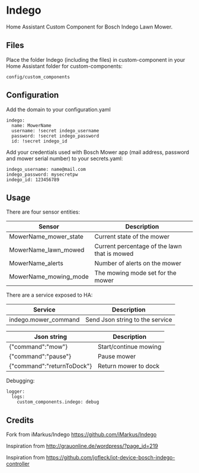 # Indego
Home Assistant Custom Component for Bosch Indego Lawn Mower.

## Files
Place the folder Indego (including the files) in custom-component in your Home Assistant folder for custom-components:

    config/custom_components
    
## Configuration
Add the domain to your configuration.yaml

    indego:
      name: MowerName
      username: !secret indego_username
      password: !secret indego_password
      id: !secret indego_id

Add your credentials used with Bosch Mower app (mail address, password and mower serial number) to your secrets.yaml: 

    indego_username: name@mail.com
    indego_password: mysecretpw
    indego_id: 123456789

## Usage

There are four sensor entities:

|Sensor | Description|
|-------|------------|
|MowerName_mower_state | Current state of the mower|
|MowerName_lawn_mowed | Current percentage of the lawn that is mowed|
|MowerName_alerts | Number of alerts on the mower|
|MowerName_mowing_mode | The mowing mode set for the mower|

There are a service exposed to HA:

|Service |Description|
|-------|------------|
|indego.mower_command | Send Json string to the service|

|Json string|Description|
|-------|------------|
|{"command":"mow"} | Start/continue mowing|
|{"command":"pause"} | Pause mower|
|{"command":"returnToDock"} | Return mower to dock|

Debugging:

    logger:
      logs:
        custom_components.indego: debug

## Credits

Fork from iMarkus/Indego https://github.com/iMarkus/Indego

Inspiration from http://grauonline.de/wordpress/?page_id=219

Inspiration from https://github.com/jofleck/iot-device-bosch-indego-controller

